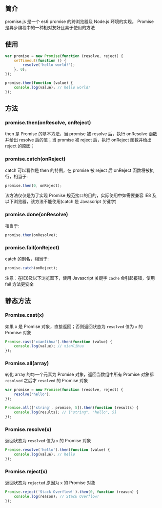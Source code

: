 ## 简介

promise.js 是一个 es6 promise 的跨浏览器及 Node.js 环境的实现。
Promise 是异步编程中的一种相对友好且易于使用的方法

## 使用

```javascript
var promise = new Promise(function (resolve, reject) {
    setTimeout(function () {
        resolve('hello world!');
    }, 0);
});

promise.then(function (value) {
    console.log(value); // hello world!
});
```

## 方法

### promise.then(onResolve, onReject)

then 是 Promise 的基本方法，当 promise 被 resolve 后，执行 onResolve 函数并给出 resolve 后的值；当 promise 被 reject 后，执行 onReject 函数并给出 reject 的原因；

### promise.catch(onReject)

catch 可以看作是 then 的特例，在 promise 被 reject 后 onReject 函数将被执行，相当于:

```javascript
promise.then(0, onReject);
```

该方法仅仅是为了实现 Promise 规范接口的目的，实际使用中如需要兼容 IE8 及以下浏览器，该方法不能使用(catch 是 Javascript 关键字)

### promise.done(onResolve)

相当于:

```javascript
promise.then(onResolve);
```

### promise.fail(onReject)

catch 的别名，相当于:

```javascript
promise.catch(onReject);
```

注意：在IE8及以下浏览器下，使用 Javascript 关键字 `cache` 会引起报错，使用 fail 方法更安全

## 静态方法

### Promise.cast(x)

如果 x 是 Promise 对象，直接返回；否则返回状态为 `resolved` 值为 `x` 的 Promise 对象

```javascript
Promise.cast('xianlihua').then(function (value) {
    console.log(value); // xianlihua
});
```

### Promise.all(array)

转化 array 的每一个元素为 Promise 对象，返回当数组中所有 Promise 对象都 `resolved` 之后才 `resolved` 的 Promise 对象

```javascript
var promise = new Promise(function (resolve, reject) {
    resolve('hello');
});

Promise.all(['string', promise, 5]).then(function (results) {
    console.log(results); // ["string", "hello", 5]
});
```

### Promise.resolve(x)

返回状态为 `resolved` 值为 `x` 的 Promise 对象

```javascript
Promise.resolve('hello').then(function (value) {
    console.log(value); // hello
});
```

### Promise.reject(x)

返回状态为 `rejected` 原因为 `x` 的 Promise 对象

```javascript
Promise.reject('Stack Overflow!').then(0, function (reason) {
    console.log(reason); // Stack Overflow!
});
```

